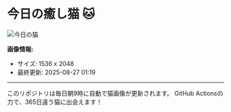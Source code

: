 # 今日の癒し猫 🐱

![今日の猫](https://cdn2.thecatapi.com/images/dqe.jpg)

**画像情報:**
- サイズ: 1536 x 2048
- 最終更新: 2025-08-27 01:19

---

このリポジトリは毎日朝9時に自動で猫画像が更新されます。
GitHub Actionsの力で、365日違う猫に出会えます！
